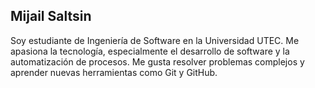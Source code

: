 ## Mijail Saltsin

Soy estudiante de Ingeniería de Software en la Universidad UTEC. Me apasiona la tecnología, especialmente el desarrollo de software y la automatización de procesos. Me gusta resolver problemas complejos y aprender nuevas herramientas como Git y GitHub.


